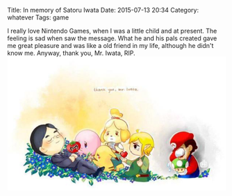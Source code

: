Title: In memory of Satoru Iwata
Date: 2015-07-13 20:34
Category: whatever
Tags: game

I really love Nintendo Games, when I was a little child and at present. The feeling is sad when saw the message. What he and his pals created gave me great pleasure and was like a old friend in my life, although he didn't know me. Anyway, thank you, Mr. Iwata, RIP.
![Thank you](/content/images/imsi.jpg)
